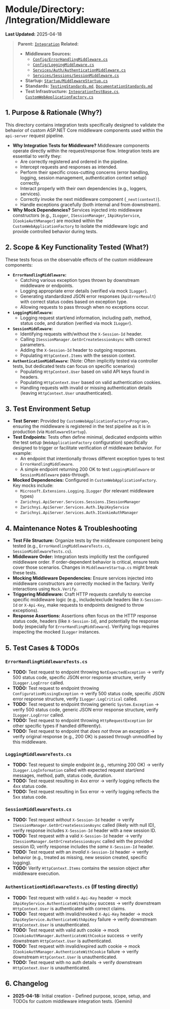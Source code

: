 # Module/Directory: /Integration/Middleware

**Last Updated:** 2025-04-18

> **Parent:** [`Integration`](../README.md)
> **Related:**
> * **Middleware Sources:**
>   * [`Config/ErrorHandlingMiddleware.cs`](../../../api-server/Config/ErrorHandlingMiddleware.cs)
>   * [`Config/LoggingMiddleware.cs`](../../../api-server/Config/LoggingMiddleware.cs)
>   * [`Services/Auth/AuthenticationMiddleware.cs`](../../../api-server/Services/Auth/AuthenticationMiddleware.cs)
>   * [`Services/Sessions/SessionMiddleware.cs`](../../../api-server/Services/Sessions/SessionMiddleware.cs)
> * **Startup:** [`Startup/MiddlewareStartup.cs`](../../../api-server/Startup/MiddlewareStartup.cs)
> * **Standards:** [`TestingStandards.md`](../../../Docs/Development/TestingStandards.md), [`DocumentationStandards.md`](../../../Docs/Development/DocumentationStandards.md)
> * **Test Infrastructure:** [`IntegrationTestBase.cs`](../IntegrationTestBase.cs), [`CustomWebApplicationFactory.cs`](../Framework/Fixtures/CustomWebApplicationFactory.cs)

## 1. Purpose & Rationale (Why?)

This directory contains integration tests specifically designed to validate the behavior of custom ASP.NET Core middleware components used within the `api-server` request pipeline.

* **Why Integration Tests for Middleware?** Middleware components operate directly within the request/response flow. Integration tests are essential to verify they:
    * Are correctly registered and ordered in the pipeline.
    * Intercept requests and responses as intended.
    * Perform their specific cross-cutting concerns (error handling, logging, session management, authentication context setup) correctly.
    * Interact properly with their own dependencies (e.g., loggers, services).
    * Correctly invoke the next middleware component (`_next(context)`).
    * Handle exceptions gracefully (both internal and from downstream).
* **Why Mock Dependencies?** Services injected into middleware constructors (e.g., `ILogger`, `ISessionManager`, `IApiKeyService`, `ICookieAuthManager`) are mocked within the `CustomWebApplicationFactory` to isolate the middleware logic and provide controlled behavior during tests.

## 2. Scope & Key Functionality Tested (What?)

These tests focus on the observable effects of the custom middleware components:

* **`ErrorHandlingMiddleware`:**
    * Catching various exception types thrown by downstream middleware or endpoints.
    * Logging appropriate error details (verified via mock `ILogger`).
    * Generating standardized JSON error responses (`ApiErrorResult`) with correct status codes based on exception type.
    * Allowing requests to pass through when no exceptions occur.
* **`LoggingMiddleware`:**
    * Logging request start/end information, including path, method, status code, and duration (verified via mock `ILogger`).
* **`SessionMiddleware`:**
    * Identifying requests with/without the `X-Session-Id` header.
    * Calling `ISessionManager.GetOrCreateSessionAsync` with correct parameters.
    * Adding the `X-Session-Id` header to outgoing responses.
    * Populating `HttpContext.Items` with the session context.
* **`AuthenticationMiddleware`:** (Note: Often implicitly tested via controller tests, but dedicated tests can focus on specific scenarios)
    * Populating `HttpContext.User` based on valid API keys found in headers.
    * Populating `HttpContext.User` based on valid authentication cookies.
    * Handling requests with invalid or missing authentication details (leaving `HttpContext.User` unauthenticated).

## 3. Test Environment Setup

* **Test Server:** Provided by `CustomWebApplicationFactory<Program>`, ensuring the middleware is registered in the test pipeline as it is in production (via `MiddlewareStartup`).
* **Test Endpoints:** Tests often define minimal, dedicated endpoints within the test setup (`WebApplicationFactory` configuration) specifically designed to trigger or facilitate verification of middleware behavior. For example:
    * An endpoint that intentionally throws different exception types to test `ErrorHandlingMiddleware`.
    * A simple endpoint returning 200 OK to test `LoggingMiddleware` or `SessionMiddleware` pass-through.
* **Mocked Dependencies:** Configured in `CustomWebApplicationFactory`. Key mocks include:
    * `Microsoft.Extensions.Logging.ILogger` (for relevant middleware types)
    * `Zarichnyi.ApiServer.Services.Sessions.ISessionManager`
    * `Zarichnyi.ApiServer.Services.Auth.IApiKeyService`
    * `Zarichnyi.ApiServer.Services.Auth.ICookieAuthManager`

## 4. Maintenance Notes & Troubleshooting

* **Test File Structure:** Organize tests by the middleware component being tested (e.g., `ErrorHandlingMiddlewareTests.cs`, `SessionMiddlewareTests.cs`).
* **Middleware Order:** Integration tests implicitly test the configured middleware order. If order-dependent behavior is critical, ensure tests cover those scenarios. Changes in `MiddlewareStartup.cs` might break these tests.
* **Mocking Middleware Dependencies:** Ensure services injected into middleware constructors are correctly mocked in the factory. Verify interactions using `Mock.Verify`.
* **Triggering Middleware:** Craft HTTP requests carefully to exercise specific middleware logic (e.g., include/exclude headers like `X-Session-Id` or `X-Api-Key`, make requests to endpoints designed to throw exceptions).
* **Response Assertions:** Assertions often focus on the HTTP response status code, headers (like `X-Session-Id`), and potentially the response body (especially for `ErrorHandlingMiddleware`). Verifying logs requires inspecting the mocked `ILogger` instances.

## 5. Test Cases & TODOs

### `ErrorHandlingMiddlewareTests.cs`
* **TODO:** Test request to endpoint throwing `NotExpectedException` -> verify 500 status code, specific JSON error response structure, verify `ILogger.LogError` called.
* **TODO:** Test request to endpoint throwing `ConfigurationMissingException` -> verify 500 status code, specific JSON error response structure, verify `ILogger.LogCritical` called.
* **TODO:** Test request to endpoint throwing generic `System.Exception` -> verify 500 status code, generic JSON error response structure, verify `ILogger.LogError` called.
* **TODO:** Test request to endpoint throwing `HttpRequestException` (or other specific types if handled differently).
* **TODO:** Test request to endpoint that *does not* throw an exception -> verify original response (e.g., 200 OK) is passed through unmodified by this middleware.

### `LoggingMiddlewareTests.cs`
* **TODO:** Test request to simple endpoint (e.g., returning 200 OK) -> verify `ILogger.LogInformation` called with expected request start/end messages, method, path, status code, duration.
* **TODO:** Test request resulting in 4xx error -> verify logging reflects the 4xx status code.
* **TODO:** Test request resulting in 5xx error -> verify logging reflects the 5xx status code.

### `SessionMiddlewareTests.cs`
* **TODO:** Test request *without* `X-Session-Id` header -> verify `ISessionManager.GetOrCreateSessionAsync` called (likely with null ID), verify response includes `X-Session-Id` header with a new session ID.
* **TODO:** Test request *with* a valid `X-Session-Id` header -> verify `ISessionManager.GetOrCreateSessionAsync` called with the provided session ID, verify response includes the *same* `X-Session-Id` header.
* **TODO:** Test request *with* an *invalid* `X-Session-Id` header -> verify behavior (e.g., treated as missing, new session created, specific logging).
* **TODO:** Verify `HttpContext.Items` contains the session object after middleware execution.

### `AuthenticationMiddlewareTests.cs` (If testing directly)
* **TODO:** Test request with valid `X-Api-Key` header -> mock `IApiKeyService.AuthenticateWithApiKey` success -> verify downstream `HttpContext.User` is authenticated with correct claims.
* **TODO:** Test request with invalid/revoked `X-Api-Key` header -> mock `IApiKeyService.AuthenticateWithApiKey` failure -> verify downstream `HttpContext.User` is unauthenticated.
* **TODO:** Test request with valid auth cookie -> mock `ICookieAuthManager.AuthenticateWithCookie` success -> verify downstream `HttpContext.User` is authenticated.
* **TODO:** Test request with invalid/expired auth cookie -> mock `ICookieAuthManager.AuthenticateWithCookie` failure -> verify downstream `HttpContext.User` is unauthenticated.
* **TODO:** Test request with no auth details -> verify downstream `HttpContext.User` is unauthenticated.

## 6. Changelog

* **2025-04-18:** Initial creation - Defined purpose, scope, setup, and TODOs for custom middleware integration tests. (Gemini)

